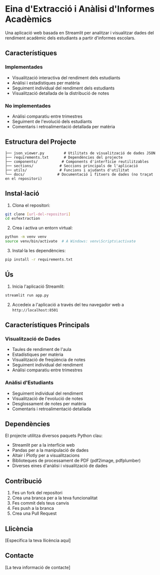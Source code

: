 # Eina d'Extracció i Anàlisi d'Informes Acadèmics

Una aplicació web basada en Streamlit per analitzar i visualitzar dades del rendiment acadèmic dels estudiants a partir d'informes escolars.

## Característiques

### Implementades
- Visualització interactiva del rendiment dels estudiants
- Anàlisi i estadístiques per matèria
- Seguiment individual del rendiment dels estudiants
- Visualització detallada de la distribució de notes

### No implementades
- Anàlisi comparatiu entre trimestres
- Seguiment de l'evolució dels estudiants
- Comentaris i retroalimentació detallada per matèria

## Estructura del Projecte

```
├── json_viewer.py         # Utilitats de visualització de dades JSON
├── requirements.txt       # Dependències del projecte
├── components/           # Components d'interfície reutilitzables
├── sections/            # Seccions principals de l'aplicació
├── utils/               # Funcions i ajudants d'utilitat
└── docs/               # Documentació i fitxers de dades (no traçat en el repositori)
```

## Instal·lació

1. Clona el repositori:
```bash
git clone [url-del-repositori]
cd esfextraction
```

2. Crea i activa un entorn virtual:
```bash
python -m venv venv
source venv/bin/activate  # A Windows: venv\Scripts\activate
```

3. Instal·la les dependències:
```bash
pip install -r requirements.txt
```

## Ús

1. Inicia l'aplicació Streamlit:
```bash
streamlit run app.py
```

2. Accedeix a l'aplicació a través del teu navegador web a `http://localhost:8501`

## Característiques Principals

### Visualització de Dades
- Taules de rendiment de l'aula
- Estadístiques per matèria
- Visualització de freqüència de notes
- Seguiment individual del rendiment
- Anàlisi comparatiu entre trimestres

### Anàlisi d'Estudiants
- Seguiment individual del rendiment
- Visualització de l'evolució de notes
- Desglossament de notes per matèria
- Comentaris i retroalimentació detallada

## Dependències

El projecte utilitza diversos paquets Python clau:
- Streamlit per a la interfície web
- Pandas per a la manipulació de dades
- Altair i Plotly per a visualitzacions
- Biblioteques de processament de PDF (pdf2image, pdfplumber)
- Diverses eines d'anàlisi i visualització de dades

## Contribució

1. Fes un fork del repositori
2. Crea una branca per a la teva funcionalitat
3. Fes commit dels teus canvis
4. Fes push a la branca
5. Crea una Pull Request

## Llicència

[Especifica la teva llicència aquí]

## Contacte

[La teva informació de contacte] 